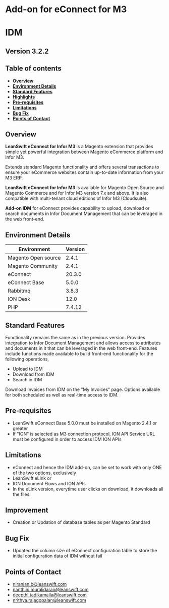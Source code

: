 # Add-on for eConnect for M3

# **IDM**

## **Version 3.2.2**


## Table of contents

  - [**Overview**](#overview)
  - [**Environment Details**](#environment-details)
  - [**Standard Features**](#standard-features)
  - [**Highlights**](#highlights)
  - [**Pre-requisites**](#pre-requisites)
  - [**Limitations**](#limitations)
  - [**Bug Fix**](#bug-fix)
  - [**Points of Contact**](#points-of-contact)
  
## **Overview**

 **LeanSwift eConnect for Infor M3** is a Magento extension that provides simple yet powerful integration between Magento eCommerce platform and Infor M3.

Extends standard Magento functionality and offers several transactions to ensure your eCommerce websites contain up-to-date information from your M3 ERP.

 **LeanSwift eConnect for Infor M3** is available for Magento Open Source and Magento Commerce and for Infor M3 version 7.x and above. It is also compatible with multi-tenant cloud editions of Infor M3 (Cloudsuite).

 **Add-on IDM** for eConnect provides capability to upload, download or search documents in Infor Document Management that can be leveraged in the web front-end.

## **Environment Details**

| **Environment** | **Version** |
| --- | --- |
| Magento Open source | 2.4.1 |
| Magento Community | 2.4.1 |
| eConnect | 20.3.0 |
| eConnect Base | 5.0.0 |
| Rabbitmq | 3.8.3 |
| ION Desk | 12.0 |
| PHP | 7.4.12 |

## **Standard Features**

Functionality remains the same as in the previous version.
Provides integration to Infor Document Management and allows access to attributes and documents in it that can be leveraged in the web front-end. Features include functions made available to build front-end functionality for the following operations,

- Upload to IDM
- Download from IDM
- Search in IDM

Download Invoices from IDM on the &quot;My Invoices&quot; page.
Options available for both scheduled as well as real-time access to IDM.

## **Pre-requisites**

- LeanSwift eConnect Base 5.0.0 must be installed on Magento 2.4.1 or greater
- If &quot;ION&quot; is selected as M3 connection protocol, ION API Service URL must be configured in order to access IDM ION APIs

## **Limitations**

- eConnect and hence the IDM add-on, can be set to work with only ONE of the two options, exclusively
- LeanSwift eLink or
- ION Document Flows and ION APIs
- In the eLink version, everytime user clicks on download, it downloads all the files.

## **Improvement**

- Creation or Updation of database tables as per Magento Standard

## **Bug Fix**

- Updated the column size of eConnect configuration table to store the initial configuration data of IDM without fail

## **Points of Contact**

- [niranjan.b@leanswift.com](mailto:niranjan.b@leanswift.com)
- [nanthini.muralidaran@leanswift.com](mailto:nanthini.muralidaran@leanswift.com)
- [deepthi.tadikamalla@leanswift.com](mailto:deepthi.tadikamalla@leanswift.com)
- [nrithya.rajagopalan@leanswift.com](mailto:nrithya.rajagopalan@leanswift.com)

